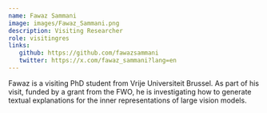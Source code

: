 ```yaml
---
name: Fawaz Sammani
image: images/Fawaz_Sammani.png
description: Visiting Researcher
role: visitingres
links:
   github: https://github.com/fawazsammani
   twitter: https://x.com/fawaz_sammani?lang=en
---
```


Fawaz is a visiting PhD student from Vrije Universiteit Brussel. As part of his visit, funded by a grant from the FWO, he is investigating how to generate textual explanations for the inner representations of large vision models.
